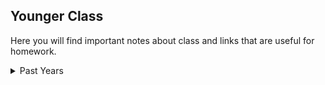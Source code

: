 ## Younger Class

Here you will find important notes about class and links that are useful for homework. 

<details><summary>Past Years</summary>
  <a href="https://isocia.github.io/Younger%20Class/2017-2018/2017-2018">2017-2018</a>
  [2017-2018](https://isocia.github.io/Younger%20Class/2017-2018/2017-2018)
</details>
